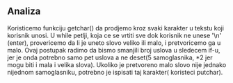 ## Analiza
Koristicemo funkciju getchar() da prodjemo kroz svaki karakter u tekstu koji korisnik unosi. U while petlji, koja ce se vrtiti sve dok korisnik ne unese '\n' (enter), provericemo da li je uneto slovo veliko ili malo, i pretvoricemo ga u malo. Ovaj postupak radimo da bismo smanjili broj uslova u sledecem if-u, jer je onda potrebno samo pet uslova a ne deset(5 samoglasnika, *2 jer mogu biti i mala i velika slova).
Ukoliko je pretvoreno malo slovo nije jednako nijednom samoglasniku, potrebno je ispisati taj karakter( koristeci putchar).
